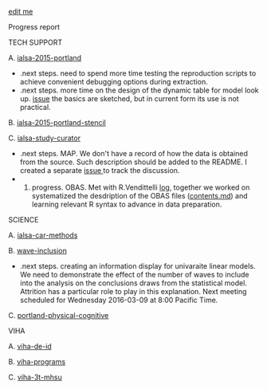 [edit me](https://github.com/andkov/about/edit/master/2016/mar/2016-03-14-weekly-update.md)

Progress report

TECH SUPPORT 

A. [ialsa-2015-portland](https://github.com/IALSA/IALSA-2015-Portland)   
 - .next steps. need to spend more time testing the reproduction scripts to achieve convenient debugging options during extraction.
 - .next steps. more time on the design of the dynamic table for model look up. [issue](https://github.com/IALSA/IALSA-2015-Portland/issues/117) the basics are sketched, but in current form its use is not practical.

B. [ialsa-2015-portland-stencil](https://github.com/IALSA/ialsa-2015-portland-stencil)  

C. [ialsa-study-curator](https://github.com/IALSA/ialsa-study-curator)   
  - .next steps. MAP.  We don't have a record of how the data is obtained from the source. Such description should be added to the README. I created a separate [issue ](https://github.com/IALSA/MAP/issues/18) to track the discussion. 
  -  1. progress. OBAS.  Met with R.Vendittelli [log](https://github.com/IALSA/OBAS/issues/4), together we worked on systematized the desdription of the OBAS files ([contents.md](https://github.com/IALSA/OBAS/blob/master/data-unshared/contents.md)) and learning relevant R syntax to advance in data preparation.    


SCIENCE   
 
A. [ialsa-car-methods](https://github.com/IALSA/ialsa-car-methods)    
  
B. [wave-inclusion](https://github.com/IALSA/wave-inclusion)  
 - .next steps. creating an information display for univaraite linear models. We need to demonstrate the effect of the number of waves to include into the analysis on the conclusions draws from the statistical model. Attrition has a particular role to play in this explanation. Next meeting scheduled for Wednesday 2016-03-09 at 8:00 Pacific Time. 

C. [portland-physical-cognitive](https://github.com/IALSA/Portland-physical-cognitive)   

VIHA    

A. [viha-de-id](https://github.com/IHACRU/viha-de-id)    

B. [viha-programs](https://github.com/IHACRU/VIHA-programs)    

C. [viha-3t-mhsu](https://github.com/IHACRU/viha-3t-mhsu)    
